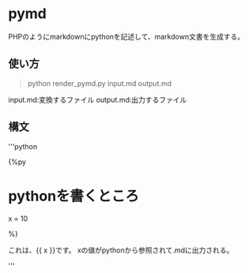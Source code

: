 # pymd
PHPのようにmarkdownにpythonを記述して、markdown文書を生成する。

## 使い方
> python render_pymd.py input.md output.md

input.md:変換するファイル
output.md:出力するファイル

## 構文
'''python

{%py
# pythonを書くところ

x = 10

%}

これは、{{ x }}です。
xの値がpythonから参照されて.mdに出力される。

'''

